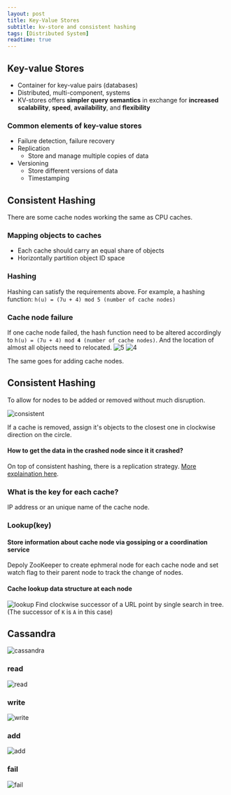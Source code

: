 ```yaml
---
layout: post
title: Key-Value Stores
subtitle: kv-store and consistent hashing
tags: [Distributed System]
readtime: true
---
```


## Key-value Stores
- Container for key-value pairs (databases)
- Distributed, multi-component, systems
- KV-stores offers **simpler query semantics** in exchange for **increased scalability**, **speed**, **availability**, and **flexibility**

### Common elements of key-value stores
- Failure detection, failure recovery
- Replication
  - Store and manage multiple copies of data
- Versioning
  - Store different versions of data
  - Timestamping
  
## Consistent Hashing
There are some cache nodes working the same as CPU caches.

### Mapping objects to caches
- Each cache should carry an equal share of objects
- Horizontally partition object ID space
  
### Hashing
Hashing can satisfy the requirements above. For example, a hashing function: `h(u) = (7u + 4) mod 5 (number of cache nodes)`

### Cache node failure
If one cache node failed, the hash function need to be altered accordingly to `h(u) = (7u + 4) mod `**`4`**` (number of cache nodes)`. And the location of almost all objects need to relocated.
![5](../assets/img/kv-stores/5.png)
![4](../assets/img/kv-stores/4.png)

The same goes for adding cache nodes.

## Consistent Hashing
To allow for nodes to be added or removed without much disruption.

![consistent](../assets/img/kv-stores/consistent.png)

If a cache is removed, assign it's objects to the closest one in clockwise direction on the circle.

#### How to get the data in the crashed node since it it crashed?
On top of consistent hashing, there is a replication strategy. [More explaination here](https://stackoverflow.com/a/51610782/10016317).

### What is the key for each cache?
IP address or an unique name of the cache node.

### Lookup(key)

#### Store information about cache node via gossiping or a coordination service
Depoly ZooKeeper to create ephmeral node for each cache node and set watch flag to their parent node to track the change of nodes.

#### Cache lookup data structure at each node
![lookup](../assets/img/kv-stores/lookup.png)
Find clockwise successor of a URL point by single search in tree. (The successor of `K` is `A` in this case)


## Cassandra
![cassandra](../assets/img/kv-stores/cassandra.png)

### read
![read](../assets/img/kv-stores/read.png)
### write
![write](../assets/img/kv-stores/write.png)
### add
![add](../assets/img/kv-stores/add.png)
### fail
![fail](../assets/img/kv-stores/fail.png)